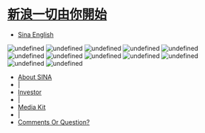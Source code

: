 # <ins>新浪一切由你開始</ins>

*   [Sina English](http://english.sina.com/index.html)

![undefined](http://ui.sina.com/assets/img/www/worldmap.jpg) ![undefined](http://ui.sina.com/pub/www/0908/Navi.gif) ![undefined](http://img.news.sina.com/gb/ads/www/120_60/U126P5010T8D2F69DT20170523083100.jpg) ![undefined](http://img.news.sina.com/gb/ads/www/120_60/U126P5010T8D3F69DT20170923064022.png) ![undefined](http://img.news.sina.com/gb/ads/www/120_60/U126P5010T8D4F69DT20140108081838.gif) ![undefined](http://img.news.sina.com/gb/ads/www/120_60/U78P5010T8D5F69DT20121025020307.jpg) ![undefined](http://img.news.sina.com/gb/ads/www/120_60/U126P5010T8D6F69DT20170919021823.gif) ![undefined](http://img.news.sina.com/gb/ads/www/120_60/U126P5010T8D7F69DT20170920050726.gif) ![undefined](http://img.news.sina.com/gb/ads/www/120_60/U126P5010T8D8F69DT20161004085049.jpg) ![undefined](http://img.news.sina.com/gb/ads/home/120_60/idx/2016/0601/U126P5010T4D55F32DT20160601020742.gif) ![undefined](http://img.news.sina.com/gb/ads/home/120_60/idx/2013/0612/U78P5010T4D32F32DT20130612030745.gif) ![undefined](http://img.news.sina.com/gb/ads/www/120_60/U126P5010T8D11F69DT20170719021632.gif)

*   [About SINA](http://corp.sina.com.cn/eng/)
*   |
*   [Investor](http://corp.sina.com.cn/eng/sina_rela_eng.htm)
*   |
*   [Media Kit](http://mediakit.sina.com/)
*   |
*   [Comments Or Question?](http://mediakit.sina.com/contact.html)